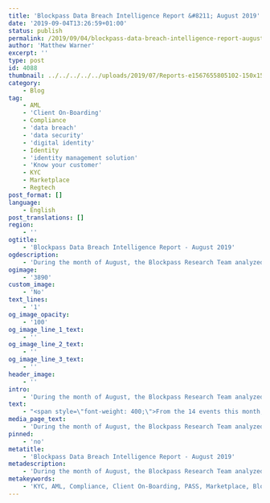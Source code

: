 ```yaml
---
title: 'Blockpass Data Breach Intelligence Report &#8211; August 2019'
date: '2019-09-04T13:26:59+01:00'
status: publish
permalink: /2019/09/04/blockpass-data-breach-intelligence-report-august-2019
author: 'Matthew Warner'
excerpt: ''
type: post
id: 4088
thumbnail: ../../../../../uploads/2019/07/Reports-e1567655805102-150x150.jpg
category:
    - Blog
tag:
    - AML
    - 'Client On-Boarding'
    - Compliance
    - 'data breach'
    - 'data security'
    - 'digital identity'
    - Identity
    - 'identity management solution'
    - 'Know your customer'
    - KYC
    - Marketplace
    - Regtech
post_format: []
language:
    - English
post_translations: []
region:
    - ''
ogtitle:
    - 'Blockpass Data Breach Intelligence Report - August 2019'
ogdescription:
    - 'During the month of August, the Blockpass Research Team analyzed 14 data breach events, chosen either for their scale, significant impact on consumers, or their implication on a global scene. Whilst information around many data breaches remains  clouded, with the companies or numbers of people involved unknown, we are still seeing millions of people’s personal information being stolen. '
ogimage:
    - '3890'
custom_image:
    - 'No'
text_lines:
    - '1'
og_image_opacity:
    - '100'
og_image_line_1_text:
    - ''
og_image_line_2_text:
    - ''
og_image_line_3_text:
    - ''
header_image:
    - ''
intro:
    - 'During the month of August, the Blockpass Research Team analyzed 14 data breach events, chosen either for their scale, significant impact on consumers, or their implication on a global scene. Whilst information around many data breaches remains  clouded, with the companies or numbers of people involved unknown, we are still seeing millions of people’s personal information being stolen. '
text:
    - "<span style=\"font-weight: 400;\">From the 14 events this month, the largest confirmed data loss affected 68 million people, with another hack suspected in exposing the data of 83 million people or more; however, a data breach involving Twitter - with a reported 125 million+ daily users, has the potential to be much higher. Despite the uncertainty of these events, the likely minimum number of people affected still amounts to over 160 million - over 2% of the world’s population. In a particularly worrying development this month, a cybersecurity company itself was hacked, calling into question the safety of methods we have previously been relying on to keep us protected. These developments and unhalting flow of data breaches continues to point to the need for a new solution with new technology - Blockpass.\_\_</span>\r\n\r\n<span style=\"font-weight: 400;\">It should be noted that the data in the report below only covers personal information incidents, and that there are other data breaches that target information belonging to companies, about research or products, or on organisations.\_</span>\r\n<table style=\"padding: 5px; border: 1px solid black;\">\r\n<tbody>\r\n<tr>\r\n<td style=\"padding: 5px; border: 1px solid black; border-collapse: collapse;\"><strong># of Events Analyzed</strong></td>\r\n<td style=\"padding: 5px; border: 1px solid black; border-collapse: collapse;\"><span style=\"font-weight: 400;\">14</span></td>\r\n</tr>\r\n<tr>\r\n<td style=\"padding: 5px; border: 1px solid black; border-collapse: collapse;\"><strong># of Identities Lost</strong></td>\r\n<td style=\"padding: 5px; border: 1px solid black; border-collapse: collapse;\"><span style=\"font-weight: 400;\">&gt;160,822,328</span></td>\r\n</tr>\r\n<tr>\r\n<td style=\"padding: 5px; border: 1px solid black; border-collapse: collapse;\"><strong>% of World Population</strong></td>\r\n<td style=\"padding: 5px; border: 1px solid black; border-collapse: collapse;\"><span style=\"font-weight: 400;\">&gt;2.14%</span></td>\r\n</tr>\r\n<tr>\r\n<td style=\"padding: 5px; border: 1px solid black; border-collapse: collapse;\"><strong>Industry Hardest Hit</strong></td>\r\n<td style=\"padding: 5px; border: 1px solid black; border-collapse: collapse;\"><span style=\"font-weight: 400;\">E-Commerce</span></td>\r\n</tr>\r\n</tbody>\r\n</table>\r\n&nbsp;\r\n\r\n<b>StockX | E-Commerce | 68,000,000\r\n</b><span style=\"font-weight: 400;\">Footwear trading platform StockX came under fire for its lack of honesty recently when claiming a password reset was for a system update before admitting the next day that it was due to a suspected hack. The company was contacted by someone who stated they had obtained user information following a hack earlier in the year and StockX later admitted it seemed to be genuine.\_</span>\r\n\r\n<span style=\"font-weight: 400;\">Personal data of 68 million customers, including names, email address, shipping address, usernames, hashed passwords, and purchase history, were all believed to have been stolen and put up for sale on the dark web. Fortunately, financial details are believed to be uncompromised.\_</span>\r\n\r\n<span style=\"font-weight: 400;\">Source:\r\n</span><a href=\"https://www.itpro.co.uk/data-breaches/34142/hack-on-ecommerce-site-stockx-hits-68-million-customers\"><span style=\"font-weight: 400;\">https://www.itpro.co.uk/data-breaches/34142/hack-on-ecommerce-site-stockx-hits-68-million-customers</span></a>\r\n\r\n<b>\r\nUnnamed | Healthcare | 6,800,000\r\n</b><span style=\"font-weight: 400;\">An anonymous healthcare company was the target of this data breach which left the information of 6,800,000 individuals exposed. Based in India, the targeted company was discovered by FireEye, a US-based cybersecurity firm, who revealed that both doctors and patients had information stolen.\_\_</span>\r\n\r\n<span style=\"font-weight: 400;\">The hackers behind the attack are believed to be mostly China-based cyber criminals. Many healthcare companies have been the victims of attacks in recent months and it is suspected by FireEye that information on cancer research is in high demand at the moment, particularly in China, due to high mortality rates.</span>\r\n\r\n<span style=\"font-weight: 400;\">Source:\r\n</span><a href=\"https://gulfnews.com/world/asia/india/hackers-attack-indian-healthcare-website-steal-68-lakh-records-1.1566457355100\"><span style=\"font-weight: 400;\">https://gulfnews.com/world/asia/india/hackers-attack-indian-healthcare-website-steal-68-lakh-records-1.1566457355100</span></a>\r\n\r\n<b>\r\nLuscious | Adult Entertainment | 1,195,000+\r\n</b><span style=\"font-weight: 400;\">Over a million people may have cause to be worried with news this month that adult website Luscious was the victim of a data breach. A supposedly anonymous site that allowed users to upload photos and animations, Luscious reportedly left data unsecured and unencrypted, leaving users exposed in more ways than they were expecting.\_</span>\r\n\r\n<span style=\"font-weight: 400;\">Among the visible data was user gender, activity, uploads, comments, likes, and blog posts. In addition, email addresses which contained full names were involved. Interestingly, the report of the incident also revealed that users from Brazillian, Australian, Italian, Malaysian and Australian governmental and educational institutions were amongst those signed up to the site.</span>\r\n\r\n<span style=\"font-weight: 400;\">Source:\r\n</span><a href=\"https://thenextweb.com/security/2019/08/20/luscious-porn-data-breach-anime/\"><span style=\"font-weight: 400;\">https://thenextweb.com/security/2019/08/20/luscious-porn-data-breach-anime/</span></a>\r\n\r\n<b>\r\nSuprema | Biometric Security | 1,000,000+\r\n</b><span style=\"font-weight: 400;\">Normally when personal data is lost or stolen it’s an inconvenience but it’s recoverable; bank details can be changed, passports can be renewed with new numbers, phone numbers and email addresses can be changed. Some things however, can’t be changed. Of these, possibly the most personal information - that of your fingerprints - was found to be the subject of a data breach this month, when researchers with VPNMentor, a cyber-security firm, discovered personal data linked to security tool ‘Biostar 2’ - a product of biometric security firm Suprema.</span>\r\n\r\n<span style=\"font-weight: 400;\">In addition to fingerprints, researchers also discovered photographs, facial recognition data, names, addresses, passwords, employment history and other personal data. Companies around the world were using the Biostar 2 system and the exposed data affected enterprises as diverse as a gym franchise in India and Sri Lanka, a festival in the UAE, and human resources firm in Belgium.\_\_</span>\r\n\r\n<span style=\"font-weight: 400;\">Source:\r\n</span><a href=\"https://www.bbc.co.uk/news/technology-49343774\"><span style=\"font-weight: 400;\">https://www.bbc.co.uk/news/technology-49343774</span></a>\r\n\r\n<b>\r\nPearson Plc | Education | 980,625+\r\n</b><span style=\"font-weight: 400;\">A data breach that originally occurred last year has been revealed this month as London-based Pearson Plc admitted that the accounts of thousands of educational institutions, mostly in the US, had been compromised.</span>\r\n\r\n<span style=\"font-weight: 400;\">Each account that involved could potentially hold information on thousands of students at schools and universities. Though the confirmed total affected remains unknown, Nevada alone was reported by the Wall Street Journal to have 114,000 students in schools affected by the breach, and 980,625 or more estimated to have been impacted in total. The personal data involved includes first names, last names, dates of birth, and some email addresses.\_</span>\r\n\r\n<span style=\"font-weight: 400;\">Sources:\r\n</span><a href=\"https://www.wsj.com/articles/pearson-hack-exposed-details-on-thousands-of-u-s-students-11564619001\"><span style=\"font-weight: 400;\">https://www.wsj.com/articles/pearson-hack-exposed-details-on-thousands-of-u-s-students-11564619001</span></a>\r\n<a href=\"https://azednews.com/az-students-school-staff-affected-by-pearson-data-breach/\"><span style=\"font-weight: 400;\">https://azednews.com/az-students-school-staff-affected-by-pearson-data-breach/</span></a>\r\n<a href=\"https://www.reuters.com/article/us-pearson-cyber-usa/uks-pearson-notifies-thousands-of-u-s-students-of-data-breach-idUSKCN1UR337\"><span style=\"font-weight: 400;\">https://www.reuters.com/article/us-pearson-cyber-usa/uks-pearson-notifies-thousands-of-u-s-students-of-data-breach-idUSKCN1UR337</span></a>\r\n\r\n&nbsp;\r\n\r\n<b>MoviePass | Entertainment | Tens of thousands\r\n</b><span style=\"font-weight: 400;\">An unsecured database led to the exposure of tens of thousands of cinema-goers this month as MoviePass failed to encrypt or assign a password to the records. The company has since secured its database.\_</span>\r\n\r\n<span style=\"font-weight: 400;\">Tens of thousands of people had their credit card information, including card numbers, left open to be viewed by anyone, with over 160 million records from tens of thousands of users involved according to SpiderSilk, a cybersecurity company who investigated the issue.\_\_</span>\r\n\r\n<span style=\"font-weight: 400;\">Source:\r\n</span><a href=\"https://www.cnet.com/news/moviepass-reportedly-left-customers-credit-cards-exposed-online/\"><span style=\"font-weight: 400;\">https://www.cnet.com/news/moviepass-reportedly-left-customers-credit-cards-exposed-online/</span></a>\r\n\r\n<b>\r\nNew York City Fire Department | Emergency Services | 10</b><b>,253\r\n</b><span style=\"font-weight: 400;\">A lost hard drive has led to a data breach for the NYC Fire Department with over ten thousand previous patients having their details lost. Despite the fact that the fire department may have saved lives by treating or transporting those people in emergencies, it has unfortunately misplaced data which could include social security numbers.</span>\r\n\r\n<span style=\"font-weight: 400;\">The affected individuals have been contacted and the fire department has offered free credit monitoring to those suspected of having their social security numbers exposed.\_</span>\r\n\r\n<span style=\"font-weight: 400;\">Source:\r\n</span><a href=\"https://www1.nyc.gov/site/fdny/news/fa5719/fdny-sends-notices-10-000-individuals-concerning-possible-data-breach#/0\"><span style=\"font-weight: 400;\">https://www1.nyc.gov/site/fdny/news/fa5719/fdny-sends-notices-10-000-individuals-concerning-possible-data-breach#/0</span></a>\r\n\r\n<b>\r\nBinance | Exchange | Potentially 10,000+\r\n</b><span style=\"font-weight: 400;\">An event that was </span><a href=\"https://www.blockpass.org/2019/08/16/overcoming-bias-and-prejudice-the-effects-of-data-breaches/\"><span style=\"font-weight: 400;\">covered in one of the Blockpass blogs recently</span></a><span style=\"font-weight: 400;\">, the Binance cryptocurrency exchange was purportedly the victim of a breach this month when a hacker claimed to have possession of thousands of photos of Binance user’s KYC data.\_</span>\r\n\r\n<span style=\"font-weight: 400;\">It should be noted that the veracity of this claim is still being questioned, as the ‘proof’ that the hacker posted onto a Telegram channel lacked the company's watermark and nothing has yet been confirmed.\_\_</span>\r\n\r\n<span style=\"font-weight: 400;\">Regardless of the truth of the situation, Binance suffered all the negative PR as if it had been confirmed, with users flooding their Twitter and Telegram to complain. The final effects of this alleged attack are as yet unknown.\_</span>\r\n\r\n<span style=\"font-weight: 400;\">Source:\r\n</span><a href=\"https://cointelegraph.com/news/binance-kyc-breach-did-it-happen-and-if-so-whos-to-blame\"><span style=\"font-weight: 400;\">https://cointelegraph.com/news/binance-kyc-breach-did-it-happen-and-if-so-whos-to-blame</span></a>\r\n\r\n<b>\r\nTribal | Software and Services | 9,300\r\n</b><span style=\"font-weight: 400;\">A number of people in the education sector suffered this month when software and services provider Tribal discovered a data leak that affected one of its Australian customers.\_</span>\r\n\r\n<span style=\"font-weight: 400;\">The data in question came from a student information system being used by educational group MEGT. Around 9,300 people are believed to have been affected but the extent of the impact has not yet been disclosed. Financial costs have not been ruled out.</span>\r\n\r\n<span style=\"font-weight: 400;\">Source:\r\n</span><a href=\"http://www.stockmarketwire.com/article/6542002/Tribal-hit-by-cyber-security-breach-in-Australia.html\"><span style=\"font-weight: 400;\">http://www.stockmarketwire.com/article/6542002/Tribal-hit-by-cyber-security-breach-in-Australia.html</span></a>\r\n\r\n<b>\r\nEntertainment Software Association | Gaming | 2,000+\r\n</b><span style=\"font-weight: 400;\">The personal data of journalists, YouTube content creators, financial analysts and others were exposed during E3 this year when a spreadsheet intended to allow the companies in attendance to organise press meetings and coverage was left unsecured on the ESA website.</span>\r\n\r\n<span style=\"font-weight: 400;\">Brought to the company’s attention by YouTuber Sophia Narwitz, ESA immediately tried to secure the data, but not before it had been accessed by others. Whilst some of those affected only included their work email address and phone number for contact information, others had given their name, phone number and home address.\_</span>\r\n\r\n<span style=\"font-weight: 400;\">Sources:\r\n</span><a href=\"https://venturebeat.com/2019/08/02/e3-data-leak/\"><span style=\"font-weight: 400;\">https://venturebeat.com/2019/08/02/e3-data-leak/</span></a>\r\n<a href=\"https://www.theinquirer.net/inquirer/news/3080036/e3-expo-data-breach\"><span style=\"font-weight: 400;\">https://www.theinquirer.net/inquirer/news/3080036/e3-expo-data-breach</span></a>\r\n\r\n<b>\r\nFacebook | Social Media | 50+\r\n</b><span style=\"font-weight: 400;\">Facebook has once again been subject to a data breach, this time for the leak of audio clips send with the Voice Chat function. The leak affected users in both the US and Europe but the company has only revealed that 50 Europeans were affected, not detailing the number of US citizens affected.\_\_\_</span>\r\n\r\n<span style=\"font-weight: 400;\">Audio clips from users were collected and transcribed by third parties, employed by Facebook without permission from the users who had been under the impression that only AI would be involved in the process. With significant scandals around data privacy and security in the past years, this new development couldn’t have come at a worse time for Facebook as it seeks to launch its own cryptocurrency, Libra, with assurances that privacy and security will be its utmost concern.\_</span>\r\n\r\n<span style=\"font-weight: 400;\">Source:\r\n</span><a href=\"https://www.telegraph.co.uk/technology/2019/08/27/facebook-face-fresh-eu-privacy-concerns-company-admits-new-data/\"><span style=\"font-weight: 400;\">https://www.telegraph.co.uk/technology/2019/08/27/facebook-face-fresh-eu-privacy-concerns-company-admits-new-data/</span></a>\r\n\r\n&nbsp;\r\n\r\n<b>State Farm | Insurance | Unclear, up to 83 million or more</b>\r\n\r\n<span style=\"font-weight: 400;\">This month, US-based insurance provider State Farm was attacked when a hacker obtained a list of user IDs and passwords illegally and used them to access State Farm user accounts. The company has not yet confirmed the number of accounts that were compromised but the State Farm serves over 83 million users.</span>\r\n\r\n<span style=\"font-weight: 400;\">It is believed that the hacker was able to get in thanks to peoples propensities for using the same password for multiple sites through a credential stuffing attack. By finding leaked usernames and passwords from other websites and data breach incidents, an attacker can attempt to use the same login details with other companies, gaining access if the user has duplicated their password and username and the website doesn’t have further login measures such as two-factor authentication. The company reset user passwords and requested users not reuse passwords.\_</span>\r\n\r\n<span style=\"font-weight: 400;\">Sources:\r\n</span><a href=\"https://www.securitymagazine.com/articles/90689-state-farm-suffers-data-breach\"><span style=\"font-weight: 400;\">https://www.securitymagazine.com/articles/90689-state-farm-suffers-data-breach</span></a>\r\n<a href=\"https://www.zdnet.com/article/state-farm-says-hackers-confirmed-valid-usernames-and-passwords-in-credentials-stuffing-attack/\"><span style=\"font-weight: 400;\">https://www.zdnet.com/article/state-farm-says-hackers-confirmed-valid-usernames-and-passwords-in-credentials-stuffing-attack/</span></a>\r\n<a href=\"https://www.insurancebusinessmag.com/us/news/cyber/state-farm-hit-by-data-breach-174829.aspx\"><span style=\"font-weight: 400;\">https://www.insurancebusinessmag.com/us/news/cyber/state-farm-hit-by-data-breach-174829.aspx</span></a>\r\n\r\n<b>\r\nTwitter | Social Media | Unknown\r\n</b><span style=\"font-weight: 400;\">Social media giant Twitter has fallen afoul of user privacy standards by, potentially, inadvertently allowing user data to be shared with third parties and advertising companies despite users privacy settings being set to forbid this.\_</span>\r\n\r\n<span style=\"font-weight: 400;\">The flaw, which is thought to have been live since May, could have exposed user country codes, details on the adverts they clicked and if they engaged with it. In addition, the company admitted to targeting ads at users. There have not been any details released of how many people were affected by this, but given that Twitter was reporting around 125 million daily users, the potential number impacted could be very high.\_</span>\r\n\r\n<span style=\"font-weight: 400;\">Source:\r\n</span><a href=\"https://www.itpro.co.uk/data-breaches/34166/twitter-owns-up-to-third-party-data-breaches\"><span style=\"font-weight: 400;\">https://www.itpro.co.uk/data-breaches/34166/twitter-owns-up-to-third-party-data-breaches</span></a>\r\n\r\n<b>\r\nImperva | Cybersecurity | Unknown\r\n</b><span style=\"font-weight: 400;\">“Quis custodiet ipsos custodes” has been given a slightly different spin this month as cybersecurity company Imperva were themselves the victims of a data breach. The company, which provides Internet firewall services, was informed that a vulnerability in its Incapsula product which had exposed sensitive information.\_</span>\r\n\r\n<span style=\"font-weight: 400;\">A spokesperson from the company revealed that email addresses, passwords which were hashed and salted (combined with additional random data before hashing to make decrypting them harder for attackers), some API keys and customer-provided SSL certificates were all taken. This could potentially allow the hacker to set themselves up in place of the companies involved. The number of people that have been or will be affected by this attack is so far unknown.</span>\r\n\r\n<span style=\"font-weight: 400;\">Source:\r\n</span><a href=\"https://krebsonsecurity.com/2019/08/cybersecurity-firm-imperva-discloses-breach/\"><span style=\"font-weight: 400;\">https://krebsonsecurity.com/2019/08/cybersecurity-firm-imperva-discloses-breach/</span></a>\r\n\r\n&nbsp;\r\n\r\n<span style=\"font-weight: 400;\">This report, for the month of August, is the tenth of our Data Breach Intelligence Reports. We encourage the Blockpass community and anyone who might be otherwise interested to let us know what kinds of information they would like to see provided in future reports by contacting us at marketing@blockpass.org under the subject line “Suggestions for the blog.”</span>\r\n\r\n&nbsp;\r\n\r\n<span style=\"font-weight: 400;\">If you believe you have been the victim of a data breach there may be resources available to help you; check with the relevant company to find out any details you can and see what their recommendations are. You can contact the security services for your country to intervene or ask for guidance on security forums online.\_</span>"
media_page_text:
    - 'During the month of August, the Blockpass Research Team analyzed 14 data breach events, chosen either for their scale, significant impact on consumers, or their implication on a global scene. Whilst information around many data breaches remains  clouded, with the companies or numbers of people involved unknown, we are still seeing millions of people’s personal information being stolen. '
pinned:
    - 'no'
metatitle:
    - 'Blockpass Data Breach Intelligence Report - August 2019'
metadescription:
    - 'During the month of August, the Blockpass Research Team analyzed 14 data breach events, chosen either for their scale, significant impact on consumers, or their implication on a global scene. Whilst information around many data breaches remains  clouded, with the companies or numbers of people involved unknown, we are still seeing millions of people’s personal information being stolen. '
metakeywords:
    - 'KYC, AML, Compliance, Client On-Boarding, PASS, Marketplace, Blockpass, Identity, Identity Verification, Customer Onboarding, Digital identity, identity management solution, Identity Verification, Know your customer, regtech, security tokens, sto, blockchain verification'
---
```

<!DOCTYPE html PUBLIC "-//W3C//DTD HTML 4.0 Transitional//EN" "http://www.w3.org/TR/REC-html40/loose.dtd">
<?xml encoding="UTF-8">
